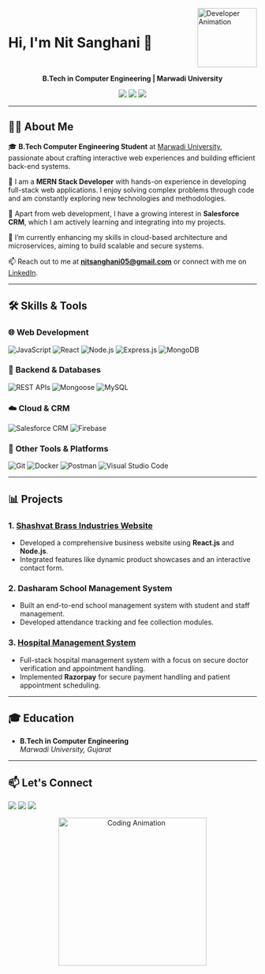 <!-- Header Section with text and image side by side -->
<div style="display: flex; align-items: center;">
  <h1 style="flex: 1; text-align: left;">Hi, I'm Nit Sanghani 👋</h1>
  <img src="https://media.giphy.com/media/M9gbBd9nbDrOTu1Mqx/giphy.gif" width="120px" alt="Developer Animation" style="margin-left: 20px;">
</div>

<p align="center">
  <b>B.Tech in Computer Engineering | Marwadi University</b>  
</p>

<p align="center">
  <a href="mailto:nitsanghani05@gmail.com"><img src="https://img.shields.io/badge/Email-Me-blue?style=flat-square&logo=gmail"></a>
  <a href="https://github.com/nitsanghani"><img src="https://img.shields.io/badge/GitHub-nitsanghani-black?style=flat-square&logo=github"></a>
  <a href="https://www.linkedin.com/in/nit-sanghani"><img src="https://img.shields.io/badge/LinkedIn-Connect-blue?style=flat-square&logo=linkedin"></a>
</p>

---

## 👨‍💻 About Me 

🎓 **B.Tech Computer Engineering Student** at [Marwadi University](https://www.marwadiuniversity.ac.in/), passionate about crafting interactive web experiences and building efficient back-end systems.

💼 I am a **MERN Stack Developer** with hands-on experience in developing full-stack web applications. I enjoy solving complex problems through code and am constantly exploring new technologies and methodologies.

🚀 Apart from web development, I have a growing interest in **Salesforce CRM**, which I am actively learning and integrating into my projects.

🌱 I’m currently enhancing my skills in cloud-based architecture and microservices, aiming to build scalable and secure systems.

📫 Reach out to me at **nitsanghani05@gmail.com** or connect with me on [LinkedIn](https://www.linkedin.com/in/nit-sanghani).

---

## 🛠️ Skills & Tools

### 🌐 **Web Development**
<p align="left">
  <img src="https://img.shields.io/badge/JavaScript-F7DF1E?style=for-the-badge&logo=javascript&logoColor=black" alt="JavaScript" />
  <img src="https://img.shields.io/badge/React-61DAFB?style=for-the-badge&logo=react&logoColor=black" alt="React" />
  <img src="https://img.shields.io/badge/Node.js-339933?style=for-the-badge&logo=nodedotjs&logoColor=white" alt="Node.js" />
  <img src="https://img.shields.io/badge/Express.js-404D59?style=for-the-badge&logo=express&logoColor=white" alt="Express.js" />
  <img src="https://img.shields.io/badge/MongoDB-4EA94B?style=for-the-badge&logo=mongodb&logoColor=white" alt="MongoDB" />
</p>

### 🔧 **Backend & Databases**
<p align="left">
  <img src="https://img.shields.io/badge/RESTful%20APIs-ff6f00?style=for-the-badge&logo=api&logoColor=white" alt="REST APIs" />
  <img src="https://img.shields.io/badge/Mongoose-880000?style=for-the-badge&logo=mongodb&logoColor=white" alt="Mongoose" />
  <img src="https://img.shields.io/badge/MySQL-4479A1?style=for-the-badge&logo=mysql&logoColor=white" alt="MySQL" />
</p>

### ☁️ **Cloud & CRM**
<p align="left">
  <img src="https://img.shields.io/badge/Salesforce-00A1E0?style=for-the-badge&logo=salesforce&logoColor=white" alt="Salesforce CRM" />
  <img src="https://img.shields.io/badge/Firebase-ffca28?style=for-the-badge&logo=firebase&logoColor=black" alt="Firebase" />
</p>

### 🧰 **Other Tools & Platforms**
<p align="left">
  <img src="https://img.shields.io/badge/Git-F05032?style=for-the-badge&logo=git&logoColor=white" alt="Git" />
  <img src="https://img.shields.io/badge/Docker-2496ED?style=for-the-badge&logo=docker&logoColor=white" alt="Docker" />
  <img src="https://img.shields.io/badge/Postman-FF6C37?style=for-the-badge&logo=postman&logoColor=white" alt="Postman" />
  <img src="https://img.shields.io/badge/VS%20Code-007ACC?style=for-the-badge&logo=visual%20studio%20code&logoColor=white" alt="Visual Studio Code" />
</p>

---

## 📊 Projects

### 1. **[Shashvat Brass Industries Website](https://example.com)**  
- Developed a comprehensive business website using **React.js** and **Node.js**.
- Integrated features like dynamic product showcases and an interactive contact form.

### 2. **Dasharam School Management System**  
- Built an end-to-end school management system with student and staff management.
- Developed attendance tracking and fee collection modules.

### 3. **[Hospital Management System](https://github.com/nitsanghani/Hospital-Management)**  
- Full-stack hospital management system with a focus on secure doctor verification and appointment handling.
- Implemented **Razorpay** for secure payment handling and patient appointment scheduling.

---

## 🎓 Education

- **B.Tech in Computer Engineering**  
  *Marwadi University, Gujarat*

---

## 📫 Let's Connect

<p align="left">
  <a href="mailto:nitsanghani05@gmail.com"><img src="https://img.shields.io/badge/Email-Me-D14836?style=for-the-badge&logo=gmail&logoColor=white"></a>
  <a href="https://github.com/nitsanghani"><img src="https://img.shields.io/badge/GitHub-nitsanghani-181717?style=for-the-badge&logo=github"></a>
  <a href="https://www.linkedin.com/in/nit-sanghani"><img src="https://img.shields.io/badge/LinkedIn-Connect-blue?style=for-the-badge&logo=linkedin"></a>
</p>

<p align="center">
  <img src="https://media.giphy.com/media/ZVik7pBtu9dNS/giphy.gif" width="300px" alt="Coding Animation">
</p>
